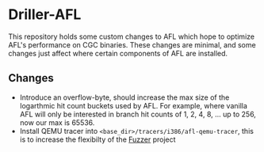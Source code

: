 # Driller-AFL

This repository holds some custom changes to AFL which hope to optimize AFL's performance on CGC binaries.
These changes are minimal, and some changes just affect where certain components of AFL are installed.

## Changes
* Introduce an overflow-byte, should increase the max size of the logarthmic hit count buckets used by AFL. For example, where vanilla AFL will only be interested in branch hit counts of 1, 2, 4, 8, ... up to 256, now our max is 65536.
* Install QEMU tracer into `<base_dir>/tracers/i386/afl-qemu-tracer`, this is to increase the flexibilty of the [Fuzzer](https://git.seclab.cs.ucsb.edu/cgc/fuzzer) project
